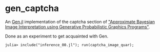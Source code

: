 # gen_captcha


An [Gen.jl](https://gen.dev) implementation of the captcha section of
["Approximate Bayesian Image Interpretation using Generative Probabilistic Graphics Programs"](https://arxiv.org/abs/1307.0060).

Done as an experiment to get acquainted with Gen.

```
julia> include("inference_00.jl"); run(captcha_image_quar);
```
